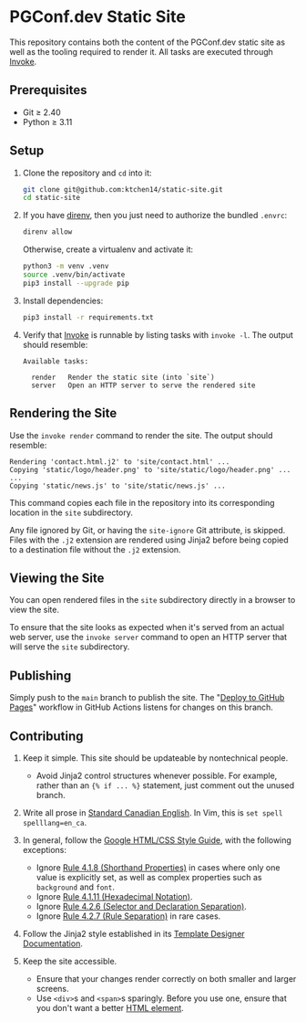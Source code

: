 # PGConf.dev Static Site

This repository contains both the content of the PGConf.dev static site as well
as the tooling required to render it. All tasks are executed through [Invoke].

## Prerequisites

* Git ≥ 2.40
* Python ≥ 3.11

## Setup

1. Clone the repository and `cd` into it:

   ```bash
   git clone git@github.com:ktchen14/static-site.git
   cd static-site
   ```

2. If you have [direnv](https://direnv.net), then you just need to authorize the
   bundled `.envrc`:

   ```bash
   direnv allow
   ```

   Otherwise, create a virtualenv and activate it:

   ```bash
   python3 -m venv .venv
   source .venv/bin/activate
   pip3 install --upgrade pip
   ```

3. Install dependencies:

   ```bash
   pip3 install -r requirements.txt
   ```

4. Verify that [Invoke] is runnable by listing tasks with `invoke -l`. The
   output should resemble:

   ```
   Available tasks:

     render   Render the static site (into `site`)
     server   Open an HTTP server to serve the rendered site
   ```

## Rendering the Site

Use the `invoke render` command to render the site. The output should resemble:

```
Rendering 'contact.html.j2' to 'site/contact.html' ...
Copying 'static/logo/header.png' to 'site/static/logo/header.png' ...
...
Copying 'static/news.js' to 'site/static/news.js' ...
```

This command copies each file in the repository into its corresponding location
in the `site` subdirectory.

Any file ignored by Git, or having the `site-ignore` Git attribute, is skipped.
Files with the `.j2` extension are rendered using Jinja2 before being copied to
a destination file without the `.j2` extension.

## Viewing the Site

You can open rendered files in the `site` subdirectory directly in a browser to
view the site.

To ensure that the site looks as expected when it's served from an actual web
server, use the `invoke server` command to open an HTTP server that will serve
the `site` subdirectory.

## Publishing

Simply push to the `main` branch to publish the site. The "[Deploy to GitHub
Pages]" workflow in GitHub Actions listens for changes on this branch.

## Contributing

1. Keep it simple. This site should be updateable by nontechnical people.
   * Avoid Jinja2 control structures whenever possible. For example, rather
     than an `{% if ... %}` statement, just comment out the unused branch.

2. Write all prose in [Standard Canadian English]. In Vim, this is `set spell
   spelllang=en_ca`.

3. In general, follow the [Google HTML/CSS Style Guide], with the following
   exceptions:
   * Ignore [Rule 4.1.8 (Shorthand Properties)] in cases where only one value is
     explicitly set, as well as complex properties such as `background` and
     `font`.
   * Ignore [Rule 4.1.11 (Hexadecimal Notation)].
   * Ignore [Rule 4.2.6 (Selector and Declaration Separation)].
   * Ignore [Rule 4.2.7 (Rule Separation)] in rare cases.

4. Follow the Jinja2 style established in its [Template Designer Documentation].

5. Keep the site accessible.
   * Ensure that your changes render correctly on both smaller and larger
     screens.
   * Use `<div>`s and `<span>`s sparingly. Before you use one, ensure that you
     don't want a better [HTML element].

[Deploy to GitHub Pages]: https://github.com/ktchen14/static-site/actions/workflows/main.yaml
[Google HTML/CSS Style Guide]: https://google.github.io/styleguide/htmlcssguide.html
[HTML element]: https://developer.mozilla.org/en-US/docs/Web/HTML/Element
[Invoke]: https://www.pyinvoke.org/
[Rule 4.1.11 (Hexadecimal Notation)]: https://google.github.io/styleguide/htmlcssguide.html#Hexadecimal_Notation
[Rule 4.1.8 (Shorthand Properties)]: https://google.github.io/styleguide/htmlcssguide.html#Shorthand_Properties
[Rule 4.2.6 (Selector and Declaration Separation)]: https://google.github.io/styleguide/htmlcssguide.html#Selector_and_Declaration_Separation
[Rule 4.2.7 (Rule Separation)]: https://google.github.io/styleguide/htmlcssguide.html#Rule_Separation
[Standard Canadian English]: https://en.wikipedia.org/wiki/Standard_Canadian_English
[Template Designer Documentation]: https://jinja.palletsprojects.com/en/3.1.x/templates/
